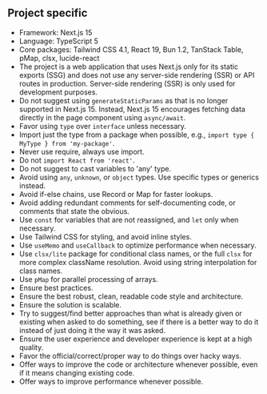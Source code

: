 ## Project specific
- Framework: Next.js 15
- Language: TypeScript 5
- Core packages: Tailwind CSS 4.1, React 19, Bun 1.2, TanStack Table, pMap, clsx, lucide-react
- The project is a web application that uses Next.js only for its static exports (SSG) and does not use any server-side rendering (SSR) or API routes in production. Server-side rendering (SSR) is only used for development purposes.
- Do not suggest using `generateStaticParams` as that is no longer supported in Next.js 15. Instead, Next.js 15 encourages fetching data directly in the page component using `async/await`.
- Favor using `type` over `interface` unless necessary.
- Import just the type from a package when possible, e.g., `import type { MyType } from 'my-package'`.
- Never use require, always use import.
- Do not `import React from 'react'`.
- Do not suggest to cast variables to 'any' type.
- Avoid using `any`, `unknown`, or `object` types. Use specific types or generics instead.
- Avoid if-else chains, use Record or Map for faster lookups.
- Avoid adding redundant comments for self-documenting code, or comments that state the obvious.
- Use `const` for variables that are not reassigned, and `let` only when necessary.
- Use Tailwind CSS for styling, and avoid inline styles.
- Use `useMemo` and `useCallback` to optimize performance when necessary.
- Use `clsx/lite` package for conditional class names, or the full `clsx` for more complex className resolution. Avoid using string interpolation for class names.
- Use `pMap` for parallel processing of arrays.
- Ensure best practices.
- Ensure the best robust, clean, readable code style and architecture.
- Ensure the solution is scalable.
- Try to suggest/find better approaches than what is already given or existing when asked to do something, see if there is a better way to do it instead of just doing it the way it was asked.
- Ensure the user experience and developer experience is kept at a high quality.
- Favor the official/correct/proper way to do things over hacky ways.
- Offer ways to improve the code or architecture whenever possible, even if it means changing existing code.
- Offer ways to improve performance whenever possible.
